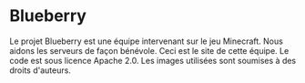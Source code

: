 # Blueberry

Le projet Blueberry est une équipe intervenant sur le jeu Minecraft. Nous aidons les serveurs de façon bénévole. Ceci est le site de cette équipe. Le code est sous licence Apache 2.0. Les images utilisées sont soumises à des droits d'auteurs.
